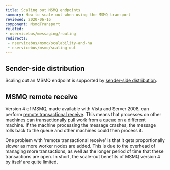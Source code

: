 ```yaml
---
title: Scaling out MSMQ endpoints
summary: How to scale out when using the MSMQ transport
reviewed: 2020-06-16
component: MsmqTransport
related:
- nservicebus/messaging/routing
redirects:
 - nservicebus/msmq/scalability-and-ha
 - nservicebus/msmq/scaling-out
---
```



## Sender-side distribution

Scaling out an MSMQ endpoint is supported by [sender-side distribution](sender-side-distribution.md).

## MSMQ remote receive

Version 4 of MSMQ, made available with Vista and Server 2008, can perform [remote transactional receive](https://msdn.microsoft.com/en-us/library/ms700128.aspx). This means that processes on other machines can transactionally pull work from a queue on a different machine. If the machine processing the message crashes, the message rolls back to the queue and other machines could then process it.

One problem with 'remote transactional receive' is that it gets proportionally slower as more worker nodes are added. This is due to the overhead of managing more transactions, as well as the longer period of time that these transactions are open. In short, the scale-out benefits of MSMQ version 4 by itself are quite limited.
